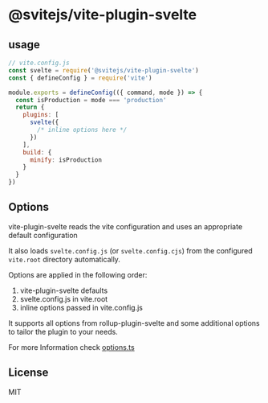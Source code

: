 # @svitejs/vite-plugin-svelte

## usage

```js
// vite.config.js
const svelte = require('@svitejs/vite-plugin-svelte')
const { defineConfig } = require('vite')

module.exports = defineConfig(({ command, mode }) => {
  const isProduction = mode === 'production'
  return {
    plugins: [
      svelte({
        /* inline options here */
      })
    ],
    build: {
      minify: isProduction
    }
  }
})
```

## Options

vite-plugin-svelte reads the vite configuration and uses an appropriate default configuration

It also loads `svelte.config.js` (or `svelte.config.cjs`) from the configured `vite.root` directory automatically.

Options are applied in the following order:

1. vite-plugin-svelte defaults
2. svelte.config.js in vite.root
3. inline options passed in vite.config.js

It supports all options from rollup-plugin-svelte and some additional options to tailor the plugin to your needs.

For more Information check [options.ts](src/utils/options.ts)

## License

MIT
